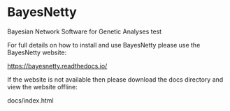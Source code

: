 # BayesNetty
Bayesian Network Software for Genetic Analyses test

For full details on how to install and use BayesNetty please use the BayesNetty website:

https://bayesnetty.readthedocs.io/

If the website is not available then please download the docs directory and view the website offline:

docs/index.html
